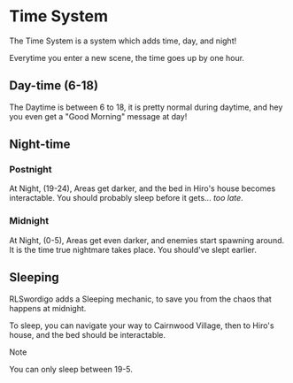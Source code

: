 # Time System
The Time System is a system which adds time, day, and night!

Everytime you enter a new scene, the time goes up by one hour.

## Day-time (6-18) 
The Daytime is between 6 to 18, it is pretty normal during daytime, and hey you even get a "Good Morning" message at day!

## Night-time
### Postnight
At Night, (19-24), Areas get darker, and the bed in Hiro's house becomes interactable. You should probably sleep before it gets... *too late*.

### Midnight
At Night, (0-5), Areas get even darker, and enemies start spawning around. It is the time true nightmare takes place. You should've slept earlier.

## Sleeping
RLSwordigo adds a Sleeping mechanic, to save you from the chaos that happens at midnight.

To sleep, you can navigate your way to Cairnwood Village, then to Hiro's house, and the bed should be interactable. 
> [!NOTE]
> You can only sleep between 19-5.

